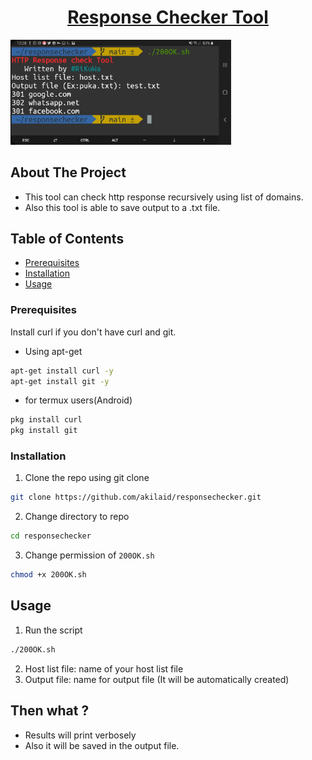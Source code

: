  <h1 align="center"><u>Response Checker Tool</u></h3>
 
 
 <a href="https://github.com/akilaid/responsechecker/">
    <img src="images/termux.jpg" alt="Logo" width="70%" height="70%">
  </a>
 
## About The Project

* This tool can check http response recursively using list of domains.
* Also this tool is able to save output to a .txt file.
 
## Table of Contents

* [Prerequisites](#prerequisites)
* [Installation](#installation)
* [Usage](#usage)

### Prerequisites

Install curl if you don't have curl and git.

* Using apt-get
```sh
apt-get install curl -y
apt-get install git -y
```
* for termux users(Android)
```sh
pkg install curl
pkg install git
```

### Installation

1. Clone the repo using git clone
```sh
git clone https://github.com/akilaid/responsechecker.git
```
2. Change directory to repo
```sh
cd responsechecker
```
3. Change permission of `200OK.sh`
```sh
chmod +x 200OK.sh
```

## Usage

1. Run the script
```sh
./200OK.sh
```
2. Host list file: name of your host list file
3. Output file: name for output file (It will be automatically created)

## Then what ?

* Results will print verbosely  
* Also it will be saved in the output file.


[product-screenshot]: images/termux.jpg
